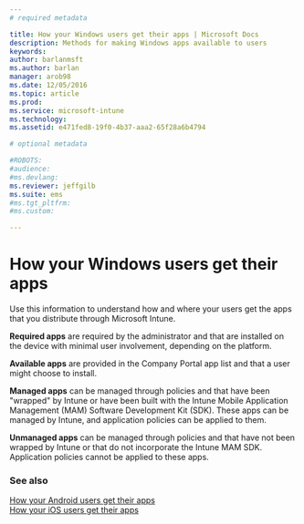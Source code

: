 ```yaml
---
# required metadata

title: How your Windows users get their apps | Microsoft Docs
description: Methods for making Windows apps available to users
keywords:
author: barlanmsft
ms.author: barlan
manager: arob98
ms.date: 12/05/2016
ms.topic: article
ms.prod:
ms.service: microsoft-intune
ms.technology:
ms.assetid: e471fed8-19f0-4b37-aaa2-65f28a6b4794

# optional metadata

#ROBOTS:
#audience:
#ms.devlang:
ms.reviewer: jeffgilb
ms.suite: ems
#ms.tgt_pltfrm:
#ms.custom:

---
```



# How your Windows users get their apps

Use this information to understand how and where your users get the apps that you distribute through Microsoft Intune.

**Required apps** are required by the administrator and that are installed on the device with minimal user involvement, depending on the platform.

**Available apps** are provided in the Company Portal app list and that a user might choose to install.

**Managed apps** can be managed through policies and that have been "wrapped" by Intune or have been built with the Intune Mobile Application Management (MAM) Software Development Kit (SDK). These apps can be managed by Intune, and application policies can be applied to them.

**Unmanaged apps** can be managed through policies and that have not been wrapped by Intune or that do not incorporate the Intune MAM SDK. Application policies cannot be applied to these apps.

### See also
[How your Android users get their apps](how-your-android-users-get-their-apps.md)</br>
[How your iOS users get their apps](how-your-ios-users-get-their-apps.md)

